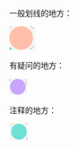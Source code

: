一般划线的地方：

![image-20220411200719133](https://raw.githubusercontent.com/mowang111/image-hosting/master/typora_images/image-20220411200719133.png)

有疑问的地方：

![image-20220411200639545](https://raw.githubusercontent.com/mowang111/image-hosting/master/typora_images/image-20220411200639545.png)

注释的地方：

![image-20220411200953163](https://raw.githubusercontent.com/mowang111/image-hosting/master/typora_images/image-20220411200953163.png)